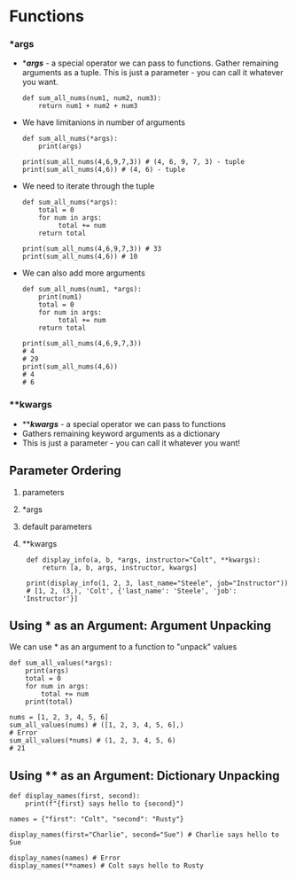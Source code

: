 # Functions

### *args

- ****args*** - a special operator we can pass to functions. Gather remaining arguments as a tuple. This is just a parameter - you can call it whatever you want.

      def sum_all_nums(num1, num2, num3):
          return num1 + num2 + num3

- We have limitanions in number of arguments

      def sum_all_nums(*args):
          print(args)

      print(sum_all_nums(4,6,9,7,3)) # (4, 6, 9, 7, 3) - tuple
      print(sum_all_nums(4,6)) # (4, 6) - tuple

- We need to iterate through the tuple

      def sum_all_nums(*args):
          total = 0
          for num in args:
               total += num
          return total

      print(sum_all_nums(4,6,9,7,3)) # 33
      print(sum_all_nums(4,6)) # 10

- We can also add more arguments

      def sum_all_nums(num1, *args):
          print(num1)
          total = 0
          for num in args:
               total += num
          return total

      print(sum_all_nums(4,6,9,7,3)) 
      # 4
      # 29
      print(sum_all_nums(4,6)) 
      # 4
      # 6

### **kwargs

- *****kwargs*** - a special operator we can pass to functions
- Gathers remaining keyword arguments as a dictionary
- This is just a parameter - you can call it whatever you want!

## Parameter Ordering

1. parameters
2. *args
3. default parameters
4. **kwargs

        def display_info(a, b, *args, instructor="Colt", **kwargs):
            return [a, b, args, instructor, kwargs]

        print(display_info(1, 2, 3, last_name="Steele", job="Instructor")) 
        # [1, 2, (3,), 'Colt', {'last_name': 'Steele', 'job': 'Instructor'}]

## Using * as an Argument: Argument Unpacking

We can use * as an argument to a function to "unpack" values

    def sum_all_values(*args):
        print(args)
        total = 0
        for num in args:
            total += num
        print(total)

    nums = [1, 2, 3, 4, 5, 6]
    sum_all_values(nums) # ([1, 2, 3, 4, 5, 6],)
    # Error
    sum_all_values(*nums) # (1, 2, 3, 4, 5, 6)
    # 21

## Using ** as an Argument: Dictionary Unpacking

    def display_names(first, second):
        print(f"{first} says hello to {second}")

    names = {"first": "Colt", "second": "Rusty"}

    display_names(first="Charlie", second="Sue") # Charlie says hello to Sue

    display_names(names) # Error
    display_names(**names) # Colt says hello to Rusty